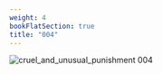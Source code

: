 ```yaml
---
weight: 4
bookFlatSection: true
title: "004"
---
```


![cruel_and_unusual_punishment 004 ](../../jpg/cup_004.jpg)


